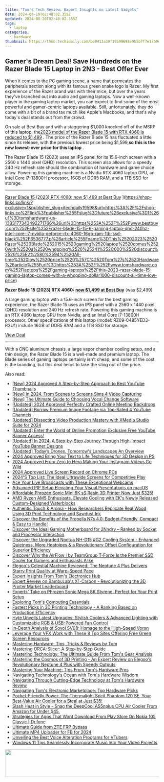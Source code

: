 ```yaml
---
title: "Tom's Tech Review: Expert Insights on Latest Gadgets"
date: 2024-08-19T02:48:02.355Z
updated: 2024-08-20T02:48:02.355Z
tags:
  - laptop
categories:
  - hardware
thumbnail: https://thmb.techidaily.com/be8413a30f19599698e9b5b7f7e17b9eb5081fbfdcc13de42954a869c3e7944e.png
---
```


## Gamer's Dream Deal! Save Hundreds on the Razer Blade 15 Laptop in 2N3 - Best Offer Ever

When it comes to the PC gaming scene, a name that permeates the peripherals section along with its famous green snake logo is Razer. My first experience of the Razer brand was with their mice, but over the years they've branched out into audio and gaming laptops. Now a well-known player in the gaming laptop market, you can expect to find some of the most powerful and gamer-centric laptops available. Still, unfortunately, they do come with a bit of a brand tax much like Apple's Macbooks, and that's why today's deal stands out from the crowd.

 On sale at Best Buy and with a staggering $1,000 knocked off of the MSRP of this laptop, the[2023 model of the Razer Blade 15 with RTX 4060 is reduced to $1,499](<https://shop-links.co/link?publisher%5Fslug=future&exclusive=1&u1=tomshardware-us-1084803536025403287&url=https%3A%2F%2Fwww.bestbuy.com%2Fsite%2Frazer-blade-15-15-6-gaming-laptop-qhd-240hz-intel-core-i7-nvidia-geforce-rtx-4060-16gb-ram-1tb-ssd-black%2F6536777.p&article%5Fname=This%202023%20Razer%20Blade%2015%20gaming%20laptop%20comes%20with%20a%20whopping%20%241%2C000%20discount%20%E2%80%94%20All-time%20low%20price%20%7C%20Tom's%20Hardware&article%5Furl=https%3A%2F%2Fwww.tomshardware.com%2Flaptops%2Fgaming-laptops%2Fthis-2023-razer-blade-15-gaming-laptop-comes-with-a-whopping-dollar1000-discount-all-time-low-price>) . The price of the Razer Blade 15 has fluctuated a little since its release, with the previous lowest price being $1,599,**so this is the new lowest-ever price for this laptop** .

 The Razer Blade 15 (2023) uses an IPS panel for its 15.6-inch screen with a 2560 x 1440 pixel (QHD) resolution. This screen also allows for a speedy 240 Hz refresh rate should the combination of hardware and game choice allow. Powering this gaming machine is a Nvidia RTX 4060 laptop GPU, an Intel Core i7-13800H processor, 16GB of DDR5 RAM, and a 1TB SSD for storage.

---

[Razer Blade 15 (2023) RTX 4060: now $1,499 at Best Buy](https://cdn.mos.cms.futurecdn.net/acvpBPKwYnPA46573a8hg6-200-100.png "Razer Blade 15 (2023) RTX 4060: now $1,499 at Best Buy") ](https://shop-links.co/link/?exclusive=1&publisher_slug=itechdaily19598&url=https%3A%2F%2Fshop-links.co%2Flink%3Fpublisher%255Fslug%3Dfuture%26exclusive%3D1%26u1%3Dtomshardware-us-1383177343492271766%26url%3Dhttps%253A%252F%252Fwww.bestbuy.com%252Fsite%252Frazer-blade-15-15-6-gaming-laptop-qhd-240hz-intel-core-i7-nvidia-geforce-rtx-4060-16gb-ram-1tb-ssd-black%252F6536777.p%26article%255Fname%3DThis%25202023%2520Razer%2520Blade%252015%2520gaming%2520laptop%2520comes%2520with%2520a%2520whopping%2520%25241%252C000%2520discount%2520%25E2%2580%2594%2520All-time%2520low%2520price%2520%257C%2520Tom%27s%2520Hardware%26article%255Furl%3Dhttps%253A%252F%252Fwww.tomshardware.com%252Flaptops%252Fgaming-laptops%252Fthis-2023-razer-blade-15-gaming-laptop-comes-with-a-whopping-dollar1000-discount-all-time-low-price)

**Razer Blade 15 (2023) RTX 4060:** [**now $1,499 at Best Buy**](https://shop-links.co/link/?exclusive=1&publisher_slug=itechdaily19598&url=https%3A%2F%2Fshop-links.co%2Flink%3Fpublisher%255Fslug%3Dfuture%26exclusive%3D1%26u1%3Dtomshardware-us-4420678258910479283%26url%3Dhttps%253A%252F%252Fwww.bestbuy.com%252Fsite%252Frazer-blade-15-15-6-gaming-laptop-qhd-240hz-intel-core-i7-nvidia-geforce-rtx-4060-16gb-ram-1tb-ssd-black%252F6536777.p%26article%255Fname%3DThis%25202023%2520Razer%2520Blade%252015%2520gaming%2520laptop%2520comes%2520with%2520a%2520whopping%2520%25241%252C000%2520discount%2520%25E2%2580%2594%2520All-time%2520low%2520price%2520%257C%2520Tom%27s%2520Hardware%26article%255Furl%3Dhttps%253A%252F%252Fwww.tomshardware.com%252Flaptops%252Fgaming-laptops%252Fthis-2023-razer-blade-15-gaming-laptop-comes-with-a-whopping-dollar1000-discount-all-time-low-price) (was $2,499)  
  
 A large gaming laptop with a 15.6-inch screen for the best gaming experience, the Razer Blade 15 uses an IPS panel with a 2560 x 1440 pixel (QHD) resolution and 240 Hz refresh rate. Powering this gaming machine is an RTX 4060 laptop GPU from Nvidia, and an Intel Core i7-13800H processor. Other specifications of this laptop (model: RZ09-0485YED3-R3U1) include 16GB of DDR5 RAM and a 1TB SSD for storage.

[View Deal](https://shop-links.co/link/?exclusive=1&publisher_slug=itechdaily19598&url=https%3A%2F%2Fshop-links.co%2Flink%3Fpublisher%255Fslug%3Dfuture%26exclusive%3D1%26u1%3Dtomshardware-us-1383177343492271766%26url%3Dhttps%253A%252F%252Fwww.bestbuy.com%252Fsite%252Frazer-blade-15-15-6-gaming-laptop-qhd-240hz-intel-core-i7-nvidia-geforce-rtx-4060-16gb-ram-1tb-ssd-black%252F6536777.p%26article%255Fname%3DThis%25202023%2520Razer%2520Blade%252015%2520gaming%2520laptop%2520comes%2520with%2520a%2520whopping%2520%25241%252C000%2520discount%2520%25E2%2580%2594%2520All-time%2520low%2520price%2520%257C%2520Tom%27s%2520Hardware%26article%255Furl%3Dhttps%253A%252F%252Fwww.tomshardware.com%252Flaptops%252Fgaming-laptops%252Fthis-2023-razer-blade-15-gaming-laptop-comes-with-a-whopping-dollar1000-discount-all-time-low-price)

---

 With a CNC aluminum chassis, a large vapor chamber cooling setup, and a thin design, the Razer Blade 15 is a well-made and premium laptop. The Blade series of gaming laptops certainly isn't cheap, and some of the cost is the branding, but this deal helps to take the sting out of the price.

<ins class="adsbygoogle"
     style="display:block"
     data-ad-format="autorelaxed"
     data-ad-client="ca-pub-7571918770474297"
     data-ad-slot="1223367746"></ins>



<ins class="adsbygoogle"
     style="display:block"
     data-ad-client="ca-pub-7571918770474297"
     data-ad-slot="8358498916"
     data-ad-format="auto"
     data-full-width-responsive="true"></ins>

<span class="atpl-alsoreadstyle">Also read:</span>
<div><ul>
<li><a href="https://facebook-record-videos.techidaily.com/new-2024-approved-a-step-by-step-approach-to-best-youtube-thumbnails/"><u>[New] 2024 Approved  A Step-by-Step Approach to Best YouTube Thumbnails</u></a></li>
<li><a href="https://video-capture.techidaily.com/new-in-2024-from-scenes-to-screens-sims-4-video-capturing/"><u>[New] In 2024, From Scenes to Screens  Sims 4 Video Capturing</u></a></li>
<li><a href="https://some-skills.techidaily.com/new-the-ultimate-guide-to-choosing-vocal-change-software/"><u>[New] The Ultimate Guide to Choosing Vocal Change Software</u></a></li>
<li><a href="https://screen-activity-recording.techidaily.com/updated-2024-approved-perfectly-crafted-online-meeting-backdrops/"><u>[Updated] 2024 Approved  Perfectly Crafted Online Meeting Backdrops</u></a></li>
<li><a href="https://youtube-video-recordings.techidaily.com/updated-borrow-premium-image-footage-via-top-rated-4-youtube-channels/"><u>[Updated] Borrow Premium Image Footage via Top-Rated 4 YouTube Channels</u></a></li>
<li><a href="https://fox-info.techidaily.com/updated-dissecting-video-production-mastery-with-xmedia-studio-suite-for-2024/"><u>[Updated] Dissecting Video Production Mastery with XMedia Studio Suite for 2024</u></a></li>
<li><a href="https://facebook-video-share.techidaily.com/updated-enter-the-world-of-online-promotion-exclusive-free-youtube-banner-access/"><u>[Updated] Enter the World of Online Promotion  Exclusive Free YouTube Banner Access!</u></a></li>
<li><a href="https://facebook-video-footage.techidaily.com/updated-in-2024-a-step-by-step-journey-through-high-impact-youtube-banner-designs/"><u>[Updated] In 2024, A Step-by-Step Journey Through High-Impact YouTube Banner Designs</u></a></li>
<li><a href="https://some-skills.techidaily.com/updated-todays-drones-tomorrows-landscapes-an-overview/"><u>[Updated] Today’s Drones, Tomorrow's Landscapes  An Overview</u></a></li>
<li><a href="https://extra-resources.techidaily.com/2024-approved-bring-your-text-to-life-techniques-for-3d-design-in-ps/"><u>2024 Approved  Bring Your Text to Life  Techniques for 3D Design in PS</u></a></li>
<li><a href="https://instagram-video-files.techidaily.com/2024-approved-from-zero-to-hero-making-your-instagram-videos-go-wild/"><u>2024 Approved  From Zero to Hero  Making Your Instagram Videos Go Wild</u></a></li>
<li><a href="https://video-screen-grab.techidaily.com/2024-approved-live-screen-record-on-chrome-pcs/"><u>2024 Approved  Live Screen Record on Chrome PCs</u></a></li>
<li><a href="https://hardware-tips.techidaily.com/2024s-top-list-the-ideal-ultrawide-screens-for-competitive-play/"><u>2024'S Top List: The Ideal Ultrawide Screens for Competitive Play</u></a></li>
<li><a href="https://hardware-tips.techidaily.com/ace-your-live-broadcasts-with-these-exceptional-webcams/"><u>Ace Your Live Broadcasts with These Exceptional Webcams</u></a></li>
<li><a href="https://extra-lessons.techidaily.com/advanced-pip-setup-elevating-your-visual-presentations-on-macos/"><u>Advanced PIP Setup  Elevating Your Visual Presentations on macOS</u></a></li>
<li><a href="https://hardware-tips.techidaily.com/affordable-phrozen-sonic-mini-8k-ss-resin-3d-printer-now-just-325/"><u>Affordable Phrozen Sonic Mini 8K sS Resin 3D Printer Now Just $325!</u></a></li>
<li><a href="https://hardware-tips.techidaily.com/amd-ryzen-am5-enthusiasts-elevate-cooling-with-eks-newly-released-custom-designed-waterblocks/"><u>AMD Ryzen AM5 Enthusiasts, Elevate Cooling with EK's Newly Released Custom-Designed Waterblocks</u></a></li>
<li><a href="https://hardware-tips.techidaily.com/authentic-touch-and-aroma-how-researchers-replicate-real-wood-using-3d-print-technology-and-sawdust-ink/"><u>Authentic Touch & Aroma - How Researchers Replicate Real Wood Using 3D Print Technology and Sawdust Ink</u></a></li>
<li><a href="https://buynow-help.techidaily.com/discover-the-benefits-of-the-propella-n7s-40-budget-friendly-compact-and-easy-to-handle/"><u>Discover the Benefits of the Propella N7s 4.0: Budget-Friendly, Compact & Easy to Handle!</u></a></li>
<li><a href="https://hardware-tips.techidaily.com/discover-the-ideal-gaming-motherboard-for-2nndry-ranked-by-socket-and-processor-interaction/"><u>Discover the Ideal Gaming Motherboard for 2Nndry – Ranked by Socket and Processor Interaction</u></a></li>
<li><a href="https://hardware-tips.techidaily.com/discover-the-upgraded-noctua-nh-d15-g2-cooling-system-enhanced-quietness-more-heatpipes-and-a-revolutionary-offset-configuration-for-superior-efficiency/"><u>Discover the Upgraded Noctua NH-D15 #G2 Cooling System - Enhanced Quietness, More Heatpipes & a Revolutionary Offset Configuration for Superior Efficiency</u></a></li>
<li><a href="https://hardware-tips.techidaily.com/discover-why-the-airflow-i-by-teamgroup-t-force-is-the-premier-ssd-cooler-for-gamers-and-enthusiasts-alike/"><u>Discover Why the AirFlow I by TeamGroup T-Force Is the Premier SSD Cooler for Gamers and Enthusiasts Alike</u></a></li>
<li><a href="https://hardware-tips.techidaily.com/elegoos-celestial-machine-reviewed-the-neptune-4-plus-delivers-starry-print-quality-at-warp-speed-pace/"><u>Elegoo's Celestial Machine Reviewed: The Neptune 4 Plus Delivers Starry Print Quality at Warp-Speed Pace</u></a></li>
<li><a href="https://hardware-tips.techidaily.com/expert-insights-from-toms-electronics-hub/"><u>Expert Insights From Tom's Electronics Hub</u></a></li>
<li><a href="https://hardware-tips.techidaily.com/expert-review-on-bambulabs-x1-carbon-revolutionizing-the-3d-printer-market-leaderboard/"><u>Expert Review on BambuLab's X1-Carbon - Revolutionizing the 3D Printer Market Leaderboard</u></a></li>
<li><a href="https://hardware-tips.techidaily.com/experts-take-on-phrozen-sonic-mega-8k-styrene-perfect-for-your-print-setup/"><u>Experts' Take on Phrozen Sonic Mega 8K Styrene: Perfect for Your Print Setup</u></a></li>
<li><a href="https://hardware-tips.techidaily.com/exploring-toms-computing-essentials/"><u>Exploring Tom's Computing Essentials</u></a></li>
<li><a href="https://hardware-tips.techidaily.com/fastest-picks-in-3d-printing-technology-a-ranking-based-on-production-efficiency/"><u>Fastest Picks in 3D Printing Technology - A Ranking Based on Production Efficiency</u></a></li>
<li><a href="https://hardware-tips.techidaily.com/hyte-unveils-latest-upgrades-stylish-coolers-and-advanced-lighting-with-customizable-rgb-and-usb-powered-fan-control/"><u>Hyte Unveils Latest Upgrades: Stylish Coolers & Advanced Lighting with Customizable RGB & USB-Powered Fan Control</u></a></li>
<li><a href="https://hardware-tips.techidaily.com/in-depth-analysis-of-sovol-sv08-homage-to-the-high-speed-voron/"><u>In-Depth Analysis of Sovol SV08: Homage to the High-Speed Voron</u></a></li>
<li><a href="https://youtube-zero.techidaily.com/age-your-vfx-work-with-these-8-top-sites-offering-free-green-screen-resources/"><u>Leverage Your VFX Work with These 8 Top Sites Offering Free Green Screen Resources</u></a></li>
<li><a href="https://hardware-tips.techidaily.com/mastering-hardware-tips-tricks-and-reviews-by-tom/"><u>Mastering Hardware: Tips, Tricks & Reviews by Tom</u></a></li>
<li><a href="https://hardware-tips.techidaily.com/mastering-orca-slicer-a-step-by-step-guide/"><u>Mastering ORCA-Slicer: A Step-by-Step Guide</u></a></li>
<li><a href="https://hardware-tips.techidaily.com/mastering-technology-the-ultimate-guide-from-toms-gear-analysis/"><u>Mastering Technology: The Ultimate Guide From Tom's Gear Analysis</u></a></li>
<li><a href="https://hardware-tips.techidaily.com/mastering-the-cosmos-of-3d-printing-an-expert-review-on-elegoos-revolutionary-neptune-4-plus-with-speedy-outputs/"><u>Mastering the Cosmos of 3D Printing - An Expert Review on Elegoo's Revolutionary Neptune 4 Plus with Speedy Outputs</u></a></li>
<li><a href="https://hardware-tips.techidaily.com/mastering-your-machine-tips-from-toms-hardware-pros/"><u>Mastering Your Machine: Tips From Tom's Hardware Pros</u></a></li>
<li><a href="https://hardware-tips.techidaily.com/navigating-technologys-ocean-with-toms-hardware-wisdom/"><u>Navigating Technology's Ocean with Tom's Hardware Wisdom</u></a></li>
<li><a href="https://hardware-tips.techidaily.com/navigating-through-cutting-edge-technology-at-toms-hardware-review/"><u>Navigating Through Cutting-Edge Technology at Tom's Hardware Review</u></a></li>
<li><a href="https://hardware-tips.techidaily.com/navigating-toms-electronic-marketplace-top-hardware-picks/"><u>Navigating Tom's Electronic Marketplace: Top Hardware Picks</u></a></li>
<li><a href="https://hardware-tips.techidaily.com/1723175714568-pocket-friendly-power-the-thermalight-spirit-phantom-120-se-your-best-value-air-cooler-for-a-steal-at-just-35/"><u>Pocket-Friendly Power: The Thermalight Spirit Phantom 120 SE, Your Best-Value Air Cooler for a Steal at Just $35!</u></a></li>
<li><a href="https://hardware-tips.techidaily.com/1723175719147-slash-heat-in-style-snag-the-deepcool-as5nplus-cpu-air-cooler-from-amazon-for-under-45/"><u>Slash Heat in Style - Snag the DeepCool AS5nplus CPU Air Cooler From Amazon for Under $45.</u></a></li>
<li><a href="https://fix-guide.techidaily.com/strategies-for-apps-that-wont-download-from-play-store-on-nokia-105-classic-drfone-by-drfone-fix-android-problems-fix-android-problems/"><u>Strategies for Apps That Wont Download From Play Store On Nokia 105 Classic | Dr.fone</u></a></li>
<li><a href="https://bypass-frp.techidaily.com/ultimate-guide-from-zte-frp-bypass-by-drfone-android/"><u>Ultimate Guide from ZTE FRP Bypass</u></a></li>
<li><a href="https://facebook-video-content.techidaily.com/ultimate-mp4-uploader-for-fb-for-2024/"><u>Ultimate MP4 Uploader for FB for 2024</u></a></li>
<li><a href="https://article-tips.techidaily.com/unveiling-the-best-voice-alteration-programs-for-vtubers/"><u>Unveiling the Best Voice Alteration Programs for VTubers</u></a></li>
<li><a href="https://extra-tips.techidaily.com/windows-11-tips-seamlessly-incorporate-music-into-your-video-projects/"><u>Windows 11 Tips  Seamlessly Incorporate Music Into Your Video Projects</u></a></li>
</ul></div>

<!-- affiliate ads begin -->
<a href="https://aligracehair.sjv.io/c/5597632/2087267/19272" target="_top" id="2087267"><img src="//a.impactradius-go.com/display-ad/19272-2087267" border="0" alt="" width="728" height="90"/></a><img height="0" width="0" src="https://imp.pxf.io/i/5597632/2087267/19272" style="position:absolute;visibility:hidden;" border="0" />
<!-- affiliate ads end -->